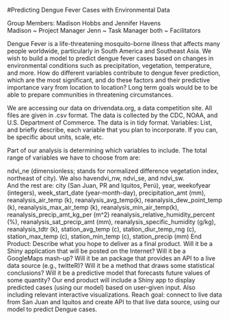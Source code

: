 #Predicting Dengue Fever Cases with Environmental Data

Group Members: Madison Hobbs and Jennifer Havens                                                                           
Madison ~ Project Manager 
Jenn ~ Task Manager 
both ~ Facilitators

Dengue Fever is a life-threatening mosquito-borne illness that affects many people worldwide, particularly in South America and Southeast Asia. We wish to build a model to predict dengue fever cases based on changes in environmental conditions such as precipitation, vegetation, temperature, and more. How do different variables contribute to dengue fever prediction, which are the most significant, and do these factors and their predictive importance vary from location to location? Long term goals would be to be able to prepare communities in threatening circumstances. 

We are accessing our data on drivendata.org, a data competition site. All files are given in .csv format. The data is collected by the CDC, NOAA, and U.S. Department of Commerce. The data is in tidy format.
Variables: List, and briefly describe, each variable that you plan to incorporate. If you can, be specific about units, scale, etc.

Part of our analysis is determining which variables to include. The total range of variables we have to choose from are:
	
ndvi_ne (dimensionless; stands for normalized difference vegetation index, northeast of city). We also havendvi_nw, ndvi_se, and ndvi_sw.	
And the rest are: city (San Juan, PR and Iquitos, Perú), year, weekofyear (integers), week_start_date (year-month-day), precipitation_amt (mm), reanalysis_air_temp (k), reanalysis_avg_temp(k), reanalysis_dew_point_temp (k), reanalysis_max_air_temp (k), reanalysis_min_air_temp(k), reanalysis_precip_amt_kg_per (m^2)	reanalysis_relative_humidity_percent (%), reanalysis_sat_precip_amt (mm), reanalysis_specific_humidity (g/kg), reanalysis_tdtr (k), station_avg_temp (c),	station_diur_temp_rng (c), station_max_temp (c), station_min_temp (c), station_precip (mm)
End Product: Describe what you hope to deliver as a final product. Will it be a Shiny application that will be posted on the Internet? Will it be a GoogleMaps mash-up? Will it be an package that provides an API to a live data source (e.g., twitteR)? Will it be a method that draws some statistical conclusions? Will it be a predictive model that forecasts future values of some quantity?
Our end product will include a Shiny app to display predicted cases (using our model) based on user-given input. Also including relevant interactive visualizations. 
Reach goal: connect to live data from San Juan and Iquitos and create API to that live data source, using our model to predict Dengue cases. 
